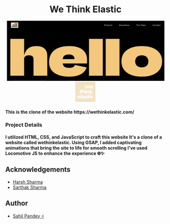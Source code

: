 # <h1 size="80" align="center">We Think Elastic</h1>

<p align="center">
  <img width="495" height="189" src="res/wethinkelastic.png">
  <svg xmlns="http://www.w3.org/2000/svg" width="63.021" height="63.021" viewBox="0 0 63.021 63.021">
                <g id="Group_1108" data-name="Group 1108" transform="translate(-211 -79)">
                    <path id="Path_579" data-name="Path 579" d="M964.514,168.576a1.815,1.815,0,0,0-1.912,1.434h3.735A1.812,1.812,0,0,0,964.514,168.576Z" transform="translate(-702.257 -75.956)" fill="#f2e2c2"></path>
                    <path id="Path_580" data-name="Path 580" d="M881.972,234.324a1.77,1.77,0,0,0-1.865,1.4h3.644A1.767,1.767,0,0,0,881.972,234.324Z" transform="translate(-659.403 -110.111)" fill="#f2e2c2"></path>
                    <path id="Path_581" data-name="Path 581" d="M913.068,236.585a1.884,1.884,0,0,0-.628-.424,1.989,1.989,0,0,0-.772-.152,2.037,2.037,0,0,0-.79.152,1.89,1.89,0,0,0-.628.424,2.111,2.111,0,0,0-.416.62,1.874,1.874,0,0,0-.152.755,2.018,2.018,0,0,0,.568,1.426,1.854,1.854,0,0,0,.628.424,2.017,2.017,0,0,0,.79.152,1.968,1.968,0,0,0,.772-.152,1.849,1.849,0,0,0,.628-.424,2.184,2.184,0,0,0,.424-.628,1.834,1.834,0,0,0,.161-.764,1.884,1.884,0,0,0-.161-.771A2.145,2.145,0,0,0,913.068,236.585Z" transform="translate(-674.766 -110.987)" fill="#f2e2c2"></path>
                    <path id="Path_582" data-name="Path 582" d="M859.911,140.232v63.021h63.021V140.232Zm32.774,11.722,2.267,4.922,2.284-4.922h1.912l2.284,4.922,2.284-4.922h3.559l-4.745,9.083h-2.09l-2.248-4.976-2.249,4.976h-2.09l-4.746-9.083Zm6.769,18.382c-1.278,0-1.641.95-1.641,2.056v4.594h-3.144v-8.861h3.144v1.14h.034a3.065,3.065,0,0,1,2.833-1.433c2.384,0,3.334,1.5,3.334,3.679v5.475H900.87v-4.318C900.87,171.82,901.009,170.335,899.454,170.335Zm-7.188-3.853a1.762,1.762,0,1,1,1.761-1.761A1.769,1.769,0,0,1,892.266,166.483Zm1.572,1.641v8.861h-3.143v-8.861Zm-17.659,20.533h-6.616a1.762,1.762,0,0,0,1.969,1.969,1.57,1.57,0,0,0,1.5-.812h3.023c-.5,2.09-2.487,3.04-4.509,3.04-2.936,0-5.13-1.658-5.13-4.715,0-2.954,2.022-4.733,4.907-4.733,3.074,0,4.853,1.9,4.853,4.923Zm3.71,4.1h-3.07v-12.78h3.07Zm.011-21.913h-2.183v6.142h-3.072V165.667h3.072v2.614H879.9Zm.617-6.789h3.144v5.194h.034a3.274,3.274,0,0,1,2.833-1.417c2.246,0,3.334,1.485,3.334,3.731v5.424h-3.144v-4.543c0-1.036-.156-2.106-1.416-2.106-1.244,0-1.641,1.07-1.641,2.106v4.543h-3.144Zm10.267,28.531H887.7v-.967a3.22,3.22,0,0,1-2.665,1.238,4.317,4.317,0,0,1-1.747-.347,4.2,4.2,0,0,1-1.392-.976,4.476,4.476,0,0,1-.925-1.476,5.04,5.04,0,0,1-.331-1.85,4.88,4.88,0,0,1,.322-1.773,4.535,4.535,0,0,1,.9-1.468,4.246,4.246,0,0,1,1.374-.993,4.2,4.2,0,0,1,1.765-.365,3.545,3.545,0,0,1,2.7,1.137v-.865h3.089Zm7.84-1.73a2.909,2.909,0,0,1-.849,1.028,4.018,4.018,0,0,1-1.306.645,5.845,5.845,0,0,1-1.68.229,6.823,6.823,0,0,1-3.479-1l1.12-2.172a4.374,4.374,0,0,0,2.444.881,1.209,1.209,0,0,0,.7-.185.561.561,0,0,0,.271-.475.807.807,0,0,0-.042-.28.448.448,0,0,0-.178-.2,1.394,1.394,0,0,0-.4-.17c-.175-.051-.4-.1-.686-.161a3.942,3.942,0,0,1-2-.857,2.122,2.122,0,0,1-.568-1.57,3.091,3.091,0,0,1,.272-1.314,2.718,2.718,0,0,1,.781-.993,3.661,3.661,0,0,1,1.231-.629,5.482,5.482,0,0,1,1.6-.22,7.277,7.277,0,0,1,2.8.559l-1.035,2a3.583,3.583,0,0,0-1.663-.441,1.25,1.25,0,0,0-.687.169.522.522,0,0,0-.263.459.589.589,0,0,0,.042.246.438.438,0,0,0,.187.178,1.634,1.634,0,0,0,.425.153c.188.045.433.1.739.169a3.535,3.535,0,0,1,1.9.908,2.313,2.313,0,0,1,.628,1.671A3.024,3.024,0,0,1,898.625,190.853Zm6.043-4.241h-2.183v6.143h-3.072V181.436h3.072v2.614h2.183Zm3.663,6.143H905.26V184.05h3.072Zm.05-11.379a1.744,1.744,0,0,1-.373.552,1.764,1.764,0,0,1-.552.374,1.718,1.718,0,0,1-1.34,0,1.766,1.766,0,0,1-.926-.925,1.73,1.73,0,0,1,0-1.341,1.763,1.763,0,0,1,.926-.925,1.73,1.73,0,0,1,1.34,0,1.787,1.787,0,0,1,.552.373,1.76,1.76,0,0,1,.373.552,1.726,1.726,0,0,1,0,1.341Zm7.6,5.219a2.842,2.842,0,0,0-1.612-.544,2.185,2.185,0,0,0-.823.154,2.053,2.053,0,0,0-.671.432,1.974,1.974,0,0,0-.449.662,2.165,2.165,0,0,0-.162.856,2.118,2.118,0,0,0,.162.84,2.039,2.039,0,0,0,.441.662,1.94,1.94,0,0,0,.671.432,2.243,2.243,0,0,0,.831.153,2.539,2.539,0,0,0,1.612-.594v2.614a5.435,5.435,0,0,1-2.154.492,5.1,5.1,0,0,1-1.808-.322,4.527,4.527,0,0,1-2.554-2.367,4.4,4.4,0,0,1-.39-1.875,4.689,4.689,0,0,1,.374-1.893,4.512,4.512,0,0,1,1.018-1.476,4.6,4.6,0,0,1,1.535-.968,5.22,5.22,0,0,1,1.91-.347,4.581,4.581,0,0,1,2.069.475Zm-4.4-9.611-3.437-3.61v3.61H905V164.053h3.144v7.266l3.265-3.2h4.3l-4.439,4.094,4.715,4.767Zm4.4-19.839H909.2a1.806,1.806,0,0,0,2.019,2.019,1.612,1.612,0,0,0,1.541-.832h3.1c-.514,2.142-2.55,3.116-4.621,3.116-3.01,0-5.259-1.7-5.259-4.834,0-3.027,2.072-4.851,5.029-4.851,3.152,0,4.976,1.948,4.976,5.046Z" transform="translate(-648.911 -61.232)" fill="#f2e2c2"></path>
                </g>
            </svg>
</p>
<h4>This is the clone of the website https://wethinkelastic.com/</h4>

### Project Details 
#### I utilized HTML, CSS, and JavaScript to craft this website It's a clone of a website called wethinkelastic. Using GSAP, I added captivating animations that bring the site to life for smooth scrolling I've used Locomotive JS to enhance the experience 🌐✨

## Acknowledgements

 - [Harsh Sharma](https://github.com/asynchronousJavascriptor)
 - [Sarthak Sharma](https://github.com/saarthack)

## Author

 - [Sahil Pandey ⚡](https://www.github.com/pandey-sahil)
